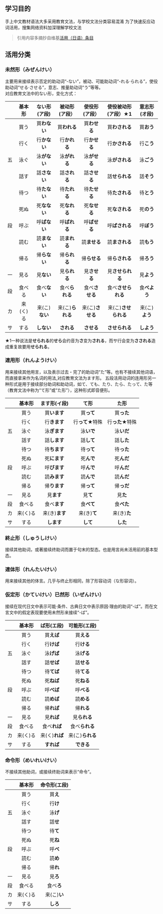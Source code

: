 ## 学习目的
手上中文教材语法大多采用教育文法，与学校文法分类容易混淆
为了快速反应动词活用，搜集网络资料加深理解学校文法
> 引用内容多摘抄自维基[活用（日语）条目](https://zh.wikipedia.org/wiki/%E6%B4%BB%E7%94%A8_(%E6%97%A5%E8%AA%9E)) 

## 活用分类
### 未然形（みぜんけい）
主要用来接续表示否定的助动词“-ない”，被动、可能助动词“-れる‧られる”，使役助动词“せる‧させる”，意志、推量助动词“う”等等。  
对应教育文法中的ない形，变化方式：  

|  |基本形|ない形(ア段)|被动形(ア段）|使役形(ア段）|使役被动形(ア段）★1|意志形(オ段)|
|:-:|:-:|:--:|:-:|:-:|:-:|:-:|
|  |買う|買**わない**|買**われる**|買**わせる**|買**わされる**|買**おう**|
|  |行く|行**かない**|行**かれる**|行**かせる**|行**かされる**|行**こう**|
|五|泳ぐ|泳**がない**|泳**がれる**|泳**がせる**|泳**がされる**|泳**ごう**|
|  |話す|話**さない**|話**される**|話**させる**|話**せられる**|話**そう**|
|  |待つ|待**たない**|待**たれる**|待**たせる**|待**たされる**|待**とう**|
|  |死ぬ|死**なない**|死**なれる**|死**なせる**|死**なされる**|死**のう**|
|段|呼ぶ|呼**ばない**|呼**ばれる**|呼**ばせる**|呼**ばされる**|呼**ぼう**|
|  |読む|読**まない**|読**まれる**|読**ませる**|読**まされる**|読**もう**|
|  |帰る|帰**らない**|帰**られる**|帰**らせる**|帰**らされる**|帰**ろう**|
|一|見る|見**ない**|見**られる**|見**させる**|見**させられる**|見**よう**|
|段|食べる|食べ**ない**|食べ**られる**|食べ**させる**|食べ**させられる**|食**べよう**|
|カ|来(く)る|来(こ)**ない**|来(こ)**られる**|来(こ)**させる**|来(こ)**させられる**|来(こ)**よう**|
|サ|する|**しない**|**される**|**させる**|**させられる**|**しよう**|

★1一种说法是**せられる**的**せら**会约音为**さ**变为**される**，而サ行会变为**さされる**造成重复故要用**せられる**。

### 連用形（れんようけい）  
用来接续其他用言，以及表示过去・完了的助动词“た”等。也有不接续其他词语，而直接拿来作为名词的用法,对应教育文法为ます形。
五段活用动词的连用形另一种形式是用于接续部分助词和助动词，如て、ても、たり、たら、たって、た等（教育文法中称为“て形”或“た形”），这种形式即音便形。

|  |基本形|ます形(イ段)|て形|た形|
|:-:|:-:|:-:|:-:|:-:|
|  |買う|買**います**|買**って**|買**った**|
|  |行く|行**きます**|行**って**★特殊|行**った**★特殊|
|五|泳ぐ|泳**ぎます**|泳**いで**|泳**いだ**|
|  |話す|話**します**|話**して**|話**した**|
|  |待つ|待**ちます**|待**って**|待**った**|
|  |死ぬ|死**にます**|死**んで**|死**んだ**|
|段|呼ぶ|呼**びます**|呼**んで**|呼**んだ**|
|  |読む|読**みます**|読**んで**|読**んだ**|
|  |帰る|帰**ります**|帰**って**|帰**っだ**|
|一|見る|見**ます**|見**て**|見**た**|
|段|食べる|食べ**ます**|食**べて**|食**べた**|
|カ|来(く)る|来(き)**ます**|来(き)**て**|来(き)**た**|
|サ|する|**します**|**して**|**した**|

### 終止形（しゅうしけい）  
接续其他助词，或著接续终助词而置于句末的型态。也是用言尚未活用前的基本型态。

### 連体形（れんたいけい） 
用来接续其他的体言。几乎与终止形相同，除了形容动词（な形容词）。

### 仮定形（かていけい）已然形（いぜんけい）
接续在现代日文中表示可能‧条件、古典日文中表示原因‧理由的助词“-ば”。而在文言文中的假定表现要使用未然形来接续“-ば”。

|  |基本形|ば形(エ段)|可能形(エ段)|
|:-:|:-:|:-:|:-:|
|  |買う|買**えば**|買**える**|
|  |行く|行**けば**|行**ける**|
|五|泳ぐ|泳**げば**|泳**げる**|
|  |話す|話**せば**|話**せる**|
|  |待つ|待**てば**|待**てる**|
|  |死ぬ|死**ねば**|死**ねる**|
|段|呼ぶ|呼**べば**|呼**べる**|
|  |読む|読**めば**|読**める**|
|  |帰る|帰**れば**|帰**れる**|
|一|見る|見**れば**|見**られる**|
|段|食べる|食べ**れば**|食べ**られる**|
|カ|来(く)る|来(く)**れば**|来(こ)**られる**|
|サ|する|**すれば**|**できる**|

### 命令形（めいれいけい）
不接续其他助词，或接续终助词来表示“命令”。

|  |基本形|命令形(エ段)|
|:-:|:-:|:-:|
|  |買う|買**え**|
|  |行く|行**け**|
|五|泳ぐ|泳**げ**|
|  |話す|話**せ**|
|  |待つ|待**て**|
|  |死ぬ|死**ね**|
|段|呼ぶ|呼**べ**|
|  |読む|読**め**|
|  |帰る|帰**れ**|
|一|見る|見**ろ**|
|段|食べる|食べ**ろ**|
|カ|来(く)る|来(こ)**い**|
|サ|する|**しろ**|












